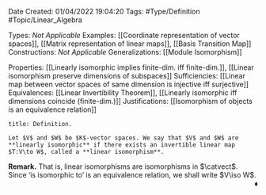 <div class="topSpace"></div>

Date Created: 01/04/2022 19:04:20
Tags: #Type/Definition #Topic/Linear_Algebra

Types: _Not Applicable_
Examples: [[Coordinate representation of vector spaces]], [[Matrix representation of linear maps]], [[Basis Transition Map]]
Constructions: _Not Applicable_
Generalizations: [[Module Isomorphism]]

Properties: [[Linearly isomorphic implies finite-dim. iff finite-dim.]], [[Linear isomorphism preserve dimensions of subspaces]]
Sufficiencies: [[Linear map between vector spaces of same dimension is injective iff surjective]]
Equivalences: [[Linear Invertibility Theorem]], [[Linearly isomorphic iff dimensions coincide (finite-dim.)]]
Justifications: [[Isomorphism of objects is an equivalence relation]]

``` ad-Definition
title: Definition.

Let $V$ and $W$ be $K$-vector spaces. We say that $V$ and $W$ are **linearly isomorphic** if there exists an invertible linear map $T:V\to W$, called a **linear isomorphism**.

```

<b>Remark.</b> That is, linear isomorphisms are isomorphisms in $\catvect$. Since $\textrm{`}$is isomorphic to$\textrm{'}$ is an equivalence relation, we shall write $V\iso W$.<span style="float:right;">$\blacklozenge$</span>
